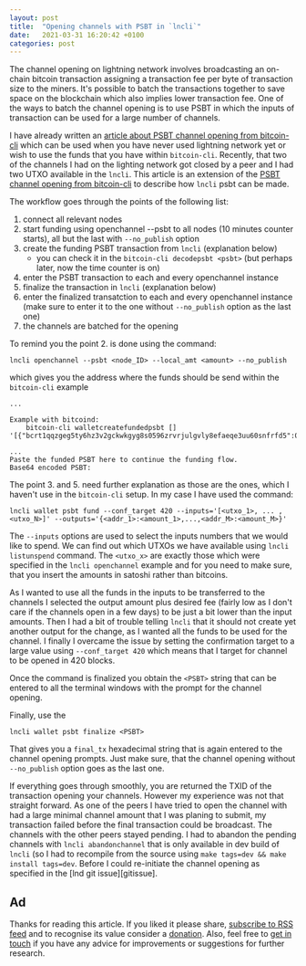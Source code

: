 ```yaml
---
layout: post
title:  "Opening channels with PSBT in `lncli`"
date:   2021-03-31 16:20:42 +0100
categories: post
---
```


The channel opening on lightning network involves broadcasting an on-chain bitcoin transaction assigning a transaction fee per byte of transaction size to the miners. It's possible to batch the transactions together to save space on the blockchain which also implies lower transaction fee. One of the ways to batch the channel opening is to use PSBT in which the inputs of transaction can be used for a large number of channels.

I have already written an [article about PSBT channel opening from bitcoin-cli][psbt] which can be used when you have never used lightning network yet or wish to use the funds that you have within `bitcoin-cli`. Recently, that two of the channels I had on the lighting network got closed by a peer and I had two UTXO available in the `lncli`. This article is an extension of the [PSBT channel opening from bitcoin-cli][psbt] to describe how `lncli` psbt can be made.

The workflow goes through the points of the following list:

   1. connect all relevant nodes
   2. start funding using openchannel --psbt to all nodes (10 minutes counter starts), all but the last with `--no_publish` option 
   3. create the funding PSBT transaction from `lncli` (explanation below)
	  - you can check it in the `bitcoin-cli decodepsbt <psbt>` (but perhaps later, now the time counter is on)
   4. enter the PSBT transaction to each and every openchannel instance
   5. finalize the transaction in `lncli` (explanation below)
   6. enter the finalized transatction to each and every openchannel instance (make sure to enter it to the one without `--no_publish` option as the last one)
   7. the channels are batched for the opening

To remind you the point 2. is done using the command:
```
lncli openchannel --psbt <node_ID> --local_amt <amount> --no_publish
```
which gives you the address where the funds should be send within the `bitcoin-cli` example

```
...

Example with bitcoind:
	bitcoin-cli walletcreatefundedpsbt [] '[{"bcrt1qqzgeg5ty6hz3v2gckwkgyg8s0596zrvrjulgvly8efaeqe3uu60snfrfd5":0.01000000}]'

...
Paste the funded PSBT here to continue the funding flow.
Base64 encoded PSBT: 
```

The point 3. and 5. need further explanation as those are the ones, which I haven't use in the `bitcoin-cli` setup. In my case I have used the command:

```
lncli wallet psbt fund --conf_target 420 --inputs='[<utxo_1>, ... , <utxo_N>]' --outputs='{<addr_1>:<amount_1>,...,<addr_M>:<amount_M>}'
```

The `--inputs` options are used to select the inputs numbers that we would like to spend. We can find out which UTXOs we have available using `lncli listunspend` command. The `<utxo_x>` are exactly those which were specified in the `lncli openchannel` example and for you need to make sure, that you insert the amounts in satoshi rather than bitcoins.

As I wanted to use all the funds in the inputs to be transferred to the channels I selected the output amount plus desired fee (fairly low as I don't care if the channels open in a few days) to be just a bit lower than the input amounts. Then I had a bit of trouble telling `lncli` that it should not create yet another output for the change, as I wanted all the funds to be used for the channel. I finally I overcame the issue by setting the confirmation target to a large value using `--conf_target 420` which means that I target for channel to be opened in 420 blocks.

Once the command is finalized you obtain the `<PSBT>` string that can be entered to all the terminal windows with the prompt for the channel opening.

Finally, use the

```
lncli wallet psbt finalize <PSBT>
```
That gives you a `final_tx` hexadecimal string that is again entered to the channel opening prompts.  Just make sure, that the channel opening without `--no_publish` option goes as the last one.

If everything goes through smoothly, you are returned the TXID of the transaction opening your channels. However my experience was not that straight forward. As one of the peers I have tried to open the channel with had a large minimal channel amount that I was planing to submit, my transaction failed before the final transaction could be broadcast. The channels with the other peers stayed pending. I had to abandon the pending channels with `lncli abandonchannel` that is only available in dev build of `lncli` (so I had to recompile from the source using `make tags=dev && make install tags=dev`. Before I could re-initiate the channel opening as specified in the [lnd git issue][gitissue].

[psbt]: /channels/2020/12/10/opening-psbt.html
[lnd git issue]: https://github.com/lightningnetwork/lnd/issues/5081

## Ad

Thanks for reading this article. If you liked it please share, [subscribe to RSS feed][RSS] and to recognise its value consider a [donation]. Also, feel free to [get in touch][mailme] if you have any advice for improvements or suggestions for further research.

[RSS]: https://blog.lightningconductors.net/feed.xml
[donation]: https://btcpay.lightningconductors.net/api/v1/invoices?storeId=FFPzRyoNZHuENk4uyNSehkscnDsRLWZpLedmCzipt9tU&checkoutDesc=Thanks+for+donating+to+lightningconductors.net&price=42&currency=sats

[mailme]: mailto:info@lightningconductors.net


